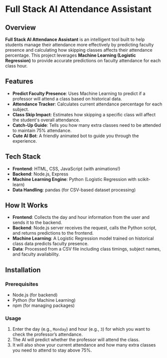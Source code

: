 # Full Stack AI Attendance Assistant

## Overview

**Full Stack AI Attendance Assistant** is an intelligent tool built to help students manage their attendance more effectively by predicting faculty presence and calculating how skipping classes affects their attendance percentage. This project leverages **Machine Learning (Logistic Regression)** to provide accurate predictions on faculty attendance for each class hour.

## Features

- **Predict Faculty Presence**: Uses Machine Learning to predict if a professor will attend a class based on historical data.  
- **Attendance Tracker**: Calculates current attendance percentage for each subject.  
- **Class Skip Impact**: Estimates how skipping a specific class will affect the student's overall attendance.  
- **Catch-Up Guide**: Tells you how many extra classes need to be attended to maintain 75% attendance.  
- **Cute AI Bot**: A friendly animated bot to guide you through the experience.

## Tech Stack

- **Frontend**: HTML, CSS, JavaScript (with animations!)  
- **Backend**: Node.js, Express  
- **Machine Learning Engine**: Python (Logistic Regression with scikit-learn)  
- **Data Handling**: pandas (for CSV-based dataset processing)

## How It Works

- **Frontend**: Collects the day and hour information from the user and sends it to the backend.  
- **Backend**: Node.js server receives the request, calls the Python script, and returns predictions to the frontend.  
- **Machine Learning**: A Logistic Regression model trained on historical class data predicts faculty presence.  
- **Data**: Processed from a CSV file including class timings, subject names, and faculty availability.

## Installation

### Prerequisites

- Node.js (for backend)  
- Python (for Machine Learning)  
- npm (for managing packages)

### Usage

1. Enter the day (e.g., `Monday`) and hour (e.g., `3`) for which you want to check the professor’s attendance.  
2. The AI will predict whether the professor will attend the class.  
3. It will also show your current attendance and how many extra classes you need to attend to stay above 75%.

